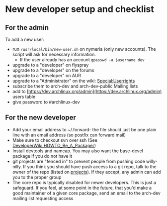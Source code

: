 # New developer setup and checklist

## For the admin

To add a new user:

*   run `/usr/local/bin/new-user.sh` on nymeria (only new accounts). The script will ask for necessary information.
    *   If the user already has an account `gpasswd -a $username dev`
*   upgrade to a "developer" on flyspray
*   upgrade to a "developer" on the forums
*   upgrade to a "developer" on AUR
*   upgrade to a "Administrator" on the wiki: [Special:Userrights](/index.php/Special:UserRights "Special:UserRights")
*   subscribe them to arch-dev and arch-dev-public Mailing lists
*   add to [https://dev.archlinux.org/admin](https://dev.archlinux.org/admin) users table
*   give password to #archlinux-dev

## For the new developer

*   Add your email address to ~/.forward- the file should just be one plain line with an email address (so postfix can forward mail)
*   Make sure to checkout svn over ssh (See [DeveloperWiki:HOWTO_Be_A_Packager](/index.php/DeveloperWiki:HOWTO_Be_A_Packager "DeveloperWiki:HOWTO Be A Packager"))
*   Install devtools and namcap. You may also want the base-devel package if you do not have it
*   git projects are "fenced in" to prevent people from pushing code willy-nilly. If you think you should have push access to a git repo, talk to the owner of the repo (listed on [projects](https://projects.archlinux.org)). If they accept, any admin can add you to the proper group
*   The core repo is typically disabled for newer developers. This is just a safeguard. If you feel, at some point in the future, that you'd make a good maintainer of a given core package, send an email to the arch-dev mailing list requesting access